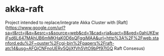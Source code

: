 # akka-raft

Project intended to replace/integrate Akka Cluster with [Raft](https://www.google.com/url?sa=t&rct=j&q=&esrc=s&source=web&cd=1&cad=rja&uact=8&ved=0ahUKEwiFsd6L647MAhUB6mMKHaK0D6sQFggiMAA&url=http%3A%2F%2Fweb.stanford.edu%2F~ouster%2Fcgi-bin%2Fpapers%2Fraft-atc14&usg=AFQjCNFnoUERv5QjjXfVh5VtO9bPf97lGQ Raft Consesus)

